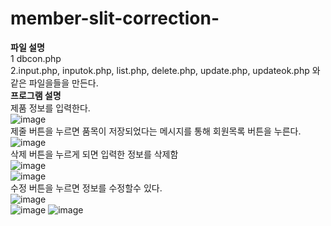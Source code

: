 # member-slit-correction-
**파일 설명**<br>
1 dbcon.php<br>
2.input.php, inputok.php, list.php, delete.php, update.php, updateok.php 와 같은 파일을들을 만든다.<br>
**프로그램 설명**<br>
제품 정보를 입력한다.<br>
![image](https://user-images.githubusercontent.com/102715143/173334093-397ae9a2-b7b5-42d8-87f0-dd33eb9c2458.png)<br>
제줄 버튼을 누르면 품목이 저장되었다는 메시지를 통해 회원목록 버튼을 누른다.<br>
![image](https://user-images.githubusercontent.com/102715143/173334113-26bc4d8b-77b3-4d7b-a9d9-5b8a45087d70.png)<br>
삭제 버튼을 누르게 되면 입력한 정보를 삭제함<br>
![image](https://user-images.githubusercontent.com/102715143/173334140-aa030f62-c5e3-4b51-a02c-12fe9c440f55.png)<br>
![image](https://user-images.githubusercontent.com/102715143/173334170-dd094ef0-08b8-4114-8d99-dbb4d582cedf.png)<br>
수정 버튼을 누르면 정보를 수정할수 있다.<br>
![image](https://user-images.githubusercontent.com/102715143/173334222-e17fbb77-50bc-41f1-a904-6c96cebaa2ea.png)<br>
![image](https://user-images.githubusercontent.com/102715143/173334255-d6f2fb5c-313e-4484-93a6-e61e0488fa17.png)
![image](https://user-images.githubusercontent.com/102715143/173334279-7934ffe6-9562-4eda-ad52-9a10d4e46610.png)






